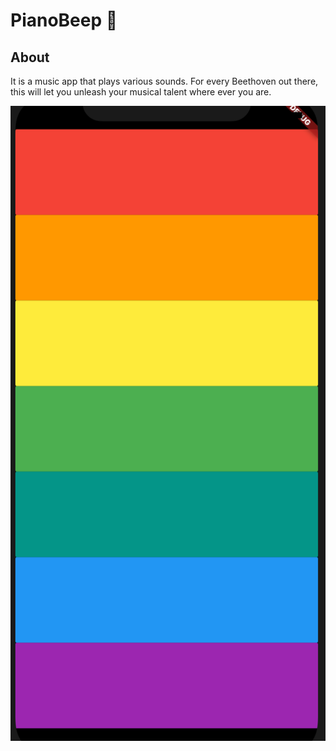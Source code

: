 # PianoBeep 🎹


## About

It is a music app that plays various sounds. For every Beethoven out there, this will let you unleash your musical talent where ever you are. 

![Finished App](https://github.com/MohitVerma786/PianoBeep_flutter/blob/master/pianobeep-flutter.png)


